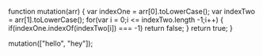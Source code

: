 function mutation(arr) {
 var indexOne = arr[0].toLowerCase();
 var indexTwo = arr[1].toLowerCase();
 for(var i = 0;i <= indexTwo.length -1;i++) {
      if(indexOne.indexOf(indexTwo[i]) === -1) return false;
 }
  return true;
}

mutation(["hello", "hey"]);
